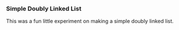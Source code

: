 ### Simple Doubly Linked List

This was a fun little experiment on making a simple doubly linked list.
